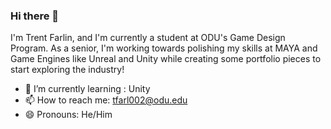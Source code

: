 ### Hi there 👋
I'm Trent Farlin, and I'm currently a student at ODU's Game Design Program. As a senior, I'm working towards polishing my skills at MAYA and Game Engines like Unreal and Unity while creating some portfolio pieces to start exploring the industry! 

<!--
**TrentF1/TrentF1** is a ✨ _special_ ✨ repository because its `README.md` (this file) appears on your GitHub profile.

Here are some ideas to get you started:

- 🌱 I’m currently learning ...
- 📫 How to reach me: ...
- 😄 Pronouns: ...
- ⚡ Fun fact: ...
-->
- 🌱 I’m currently learning : Unity
- 📫 How to reach me: tfarl002@odu.edu
- 😄 Pronouns: He/Him
